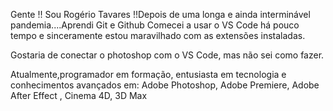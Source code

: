   Gente !! 
Sou Rogério Tavares !!Depois de uma longa e ainda interminável pandemia....Aprendi Git e Github
Comecei a usar o VS Code há pouco tempo e sinceramente estou maravilhado com as extensões instaladas.

Gostaria de conectar o photoshop com o VS Code, mas não sei como fazer. 

Atualmente,programador em formação, entusiasta em tecnologia e conhecimentos avançados em: Adobe Photoshop, Adobe Premiere, Adobe After Effect , Cinema 4D, 3D Max

<div>
  <a href- https://getavares.myportfolio.com/'   


<!--


🔇
-->
